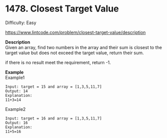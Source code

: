 # 1478. Closest Target Value

Difficulty: Easy

https://www.lintcode.com/problem/closest-target-value/description

**Description**  
Given an array, find two numbers in the array and their sum is closest to the target value but does not exceed the target value, return their sum.

if there is no result meet the requirement, return -1.

**Example**  
Example1
```
Input: target = 15 and array = [1,3,5,11,7]
Output: 14
Explanation: 
11+3=14
```
Example2
```
Input: target = 16 and array = [1,3,5,11,7]
Output: 16
Explanation: 
11+5=16
```
